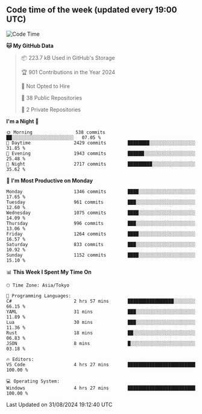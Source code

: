 ## Code time of the week (updated every 19:00 UTC)

<!--START_SECTION:waka-->
![Code Time](http://img.shields.io/badge/Code%20Time-3%2C606%20hrs%2014%20mins-blue)

**🐱 My GitHub Data** 

> 📦 223.7 kB Used in GitHub's Storage 
 > 
> 🏆 901 Contributions in the Year 2024
 > 
> 🚫 Not Opted to Hire
 > 
> 📜 38 Public Repositories 
 > 
> 🔑 2 Private Repositories 
 > 
**I'm a Night 🦉** 

```text
🌞 Morning                538 commits         ██░░░░░░░░░░░░░░░░░░░░░░░   07.05 % 
🌆 Daytime                2429 commits        ████████░░░░░░░░░░░░░░░░░   31.85 % 
🌃 Evening                1943 commits        ██████░░░░░░░░░░░░░░░░░░░   25.48 % 
🌙 Night                  2717 commits        █████████░░░░░░░░░░░░░░░░   35.62 % 
```
📅 **I'm Most Productive on Monday** 

```text
Monday                   1346 commits        ████░░░░░░░░░░░░░░░░░░░░░   17.65 % 
Tuesday                  961 commits         ███░░░░░░░░░░░░░░░░░░░░░░   12.60 % 
Wednesday                1075 commits        ████░░░░░░░░░░░░░░░░░░░░░   14.09 % 
Thursday                 996 commits         ███░░░░░░░░░░░░░░░░░░░░░░   13.06 % 
Friday                   1264 commits        ████░░░░░░░░░░░░░░░░░░░░░   16.57 % 
Saturday                 833 commits         ███░░░░░░░░░░░░░░░░░░░░░░   10.92 % 
Sunday                   1152 commits        ████░░░░░░░░░░░░░░░░░░░░░   15.10 % 
```


📊 **This Week I Spent My Time On** 

```text
🕑︎ Time Zone: Asia/Tokyo

💬 Programming Languages: 
C#                       2 hrs 57 mins       █████████████████░░░░░░░░   66.15 % 
YAML                     31 mins             ███░░░░░░░░░░░░░░░░░░░░░░   11.89 % 
Lua                      30 mins             ███░░░░░░░░░░░░░░░░░░░░░░   11.36 % 
Rust                     18 mins             ██░░░░░░░░░░░░░░░░░░░░░░░   06.83 % 
JSON                     8 mins              █░░░░░░░░░░░░░░░░░░░░░░░░   03.18 % 

🔥 Editors: 
VS Code                  4 hrs 27 mins       █████████████████████████   100.00 % 

💻 Operating System: 
Windows                  4 hrs 27 mins       █████████████████████████   100.00 % 
```


 Last Updated on 31/08/2024 19:12:40 UTC
<!--END_SECTION:waka-->